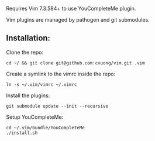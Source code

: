 Requires Vim 7.3.584+ to use YouCompleteMe plugin.

Vim plugins are managed by pathogen and git submodules.

## Installation:
Clone the repo:
```
cd ~/ && git clone git@github.com:cvuong/vim.git .vim
```

Create a symlink to the vimrc inside the repo:
```
ln -s ~/.vim/vimrc ~/.vimrc
```

Install the plugins:
```
git submodule update --init --recursive
```

Setup YouCompleteMe:
```
cd ~/.vim/bundle/YouCompleteMe
./install.sh
```
